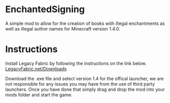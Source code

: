 # EnchantedSigning
A simple mod to allow for the creation of books with illegal enchantments as well as illegal author names for Minecraft version 1.4.0.

# Instructions
Install Legacy Fabric by following the instructions on the link below. \
[LegacyFabric.net/Downloads](https://legacyfabric.net/downloads.html)

Download the .exe file and select version 1.4 for the offical launcher, we are not responsible for any issues you may have from the use of third party launchers.
Once you have done that simply drag and drop the mod into your mods folder and start the game.


